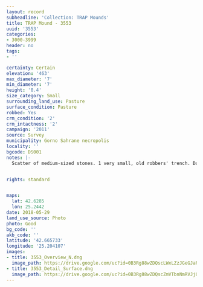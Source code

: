 ```yaml
---
layout: record
subheadline: 'Collection: TRAP Mounds'
title: TRAP Mound - 3553
uuid: '3553'
categories:
- 3000-3999
header: no
tags:
- ''

certainty: Certain
elevation: '463'
max_diameter: '7'
min_diameter: '7'
height: '0.4'
size_category: Small
surrounding_land_use: Pasture
surface_condition: Pasture
robbed: Yes
crm_condition: '2'
crm_intactness: '2'
campaign: '2011'
source: Survey
municipality: Gorno Sahrane necropolis
locality: ''
bgcode: DS001
notes: |-
  Scatter of medium-sized stones. 1 very small, old robbers' trench. Damaged by agricultural activity.


rights: standard


maps:
  lat: 42.6285
  lon: 25.2442
date: 2018-05-29
land_use_source: Photo
photo: Good
bg_code: ''
akb_code: ''
latitude: '42.665733'
longitude: '25.204107'
images:
- title: 3553_Overview_N.dng
  image_path: https://drive.google.com/uc?id=0B3Rg88wZDQscLWxLZzJGeGJaRFk
- title: 3553_Detail_Surface.dng
  image_path: https://drive.google.com/uc?id=0B3Rg88wZDQscZmVTbnNmRVJjU0U
---
```

